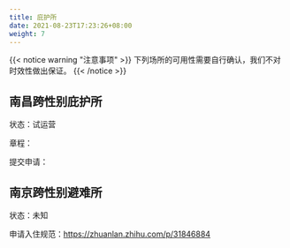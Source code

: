 ```yaml
---
title: 庇护所
date: 2021-08-23T17:23:26+08:00
weight: 7
---
```


{{< notice warning "注意事项" >}}
下列场所的可用性需要自行确认，我们不对时效性做出保证。
{{< /notice >}}

## 南昌跨性别庇护所

状态：试运营

章程：

提交申请：

## 南京跨性别避难所

状态：未知

申请入住规范：<https://zhuanlan.zhihu.com/p/31846884>
